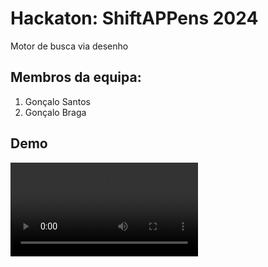 # Hackaton: ShiftAPPens 2024

Motor de busca via desenho

## Membros da equipa:

1. Gonçalo Santos
2. Gonçalo Braga

## Demo

![](demo.mov)
